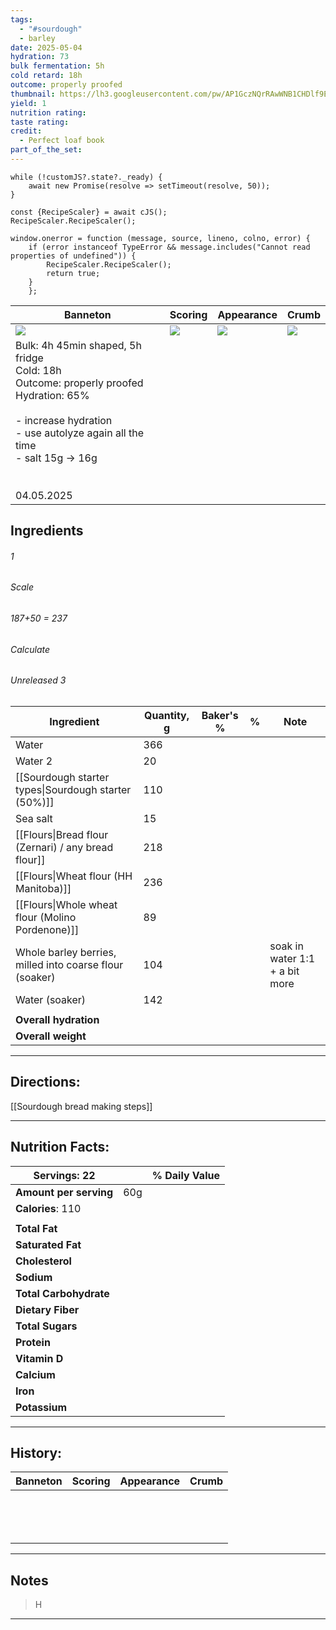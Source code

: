 ```yaml
---
tags:
  - "#sourdough"
  - barley
date: 2025-05-04
hydration: 73
bulk fermentation: 5h
cold retard: 18h
outcome: properly proofed
thumbnail: https://lh3.googleusercontent.com/pw/AP1GczNQrRAwWNB1CHDlf9EOmjj4NJoeuAsRG3UJX0qt2ch7AhLQoOM2RlrSkT__ctTi9GGw8ZxKmZzAppkPD0YR2x6pZodGPuR7E2zBUmy1YfTtUETkWLqWIiEgtuywi5-ARNpVibJZ7s1hvu9oZ8FQuHHo=w1204-h903-s-no-gm?authuser=0
yield: 1
nutrition rating: 
taste rating: 
credit:
  - Perfect loaf book
part_of_the_set:
---
```

```dataviewjs
while (!customJS?.state?._ready) { 
	await new Promise(resolve => setTimeout(resolve, 50)); 
} 

const {RecipeScaler} = await cJS();
RecipeScaler.RecipeScaler();

window.onerror = function (message, source, lineno, colno, error) {
	if (error instanceof TypeError && message.includes("Cannot read properties of undefined")) {
		RecipeScaler.RecipeScaler();
		return true;
	}
    };
```

| Banneton                                                                                                                                                                                                                             | Scoring                                                                                                                                                                                                                             | Appearance                                                                                                                                                                                                                           | Crumb                                                                                                                                                                                                                               |
| ------------------------------------------------------------------------------------------------------------------------------------------------------------------------------------------------------------------------------------ | ----------------------------------------------------------------------------------------------------------------------------------------------------------------------------------------------------------------------------------- | ------------------------------------------------------------------------------------------------------------------------------------------------------------------------------------------------------------------------------------ | ----------------------------------------------------------------------------------------------------------------------------------------------------------------------------------------------------------------------------------- |
| ![](https://lh3.googleusercontent.com/pw/AP1GczNNRMpFw74UU3_MvhMDHx5f5vAtcK6AxeiTAElKqfJtJw1L97qOUtEy3KSsNJpxslTFOGBI6Czylep2suRMHl-QR6xWql3129sQg6yMVbIg4JlfGcxVb6a8qxOYIkaSiETlu0qfCilKuqO6keeb8tEb=w1204-h903-s-no-gm?authuser=0) | ![](https://lh3.googleusercontent.com/pw/AP1GczMXjqYHfDOsdjugiTlWZq9mWSD17zM60Me3Qn7PMU95upLikml-YG18ShzOBtPRpLT1b-LyWsCBLD91qT1GPTgvIDxNT8FZ5sj_BsfiH11ZZf2moRenvYkHSy0zOsmsby2tdFd2TiSswSDvPcHBcX5R=w677-h903-s-no-gm?authuser=0) | ![](https://lh3.googleusercontent.com/pw/AP1GczNQrRAwWNB1CHDlf9EOmjj4NJoeuAsRG3UJX0qt2ch7AhLQoOM2RlrSkT__ctTi9GGw8ZxKmZzAppkPD0YR2x6pZodGPuR7E2zBUmy1YfTtUETkWLqWIiEgtuywi5-ARNpVibJZ7s1hvu9oZ8FQuHHo=w1204-h903-s-no-gm?authuser=0) | ![](https://lh3.googleusercontent.com/pw/AP1GczMUJuMLXEuH_CoN4qXsHS2OQdbvxZufnphYBOUkOevkbQkUaHRQkU_BPo0z3EyJJsaGhJ9tDxfONu_vwFhm2rT-eLWXlrCc4AU_kU8FLTkJ1ha3AVMuSuO2aDOMMT1YhrESsfC3cHRaJ1NGp7NN80xK=w797-h903-s-no-gm?authuser=0) |
| Bulk: 4h 45min shaped, 5h fridge<br>Cold: 18h<br>Outcome: properly proofed<br>Hydration: 65%<br><br>- increase hydration<br>- use autolyze again all the time<br>- salt 15g -> 16g<br><br><br>04.05.2025                             |                                                                                                                                                                                                                                     |                                                                                                                                                                                                                                      |                                                                                                                                                                                                                                     |


## Ingredients

###### 1
###### Scale
###### 187+50 = 237
###### Calculate
###### Unreleased 3

| Ingredient                                              | Quantity, g | Baker's % | %   | Note                           |
| ------------------------------------------------------- | ----------- | --------- | --- | ------------------------------ |
| Water                                                   | 366         |           |     |                                |
| Water 2                                                 | 20          |           |     |                                |
| [[Sourdough starter types\|Sourdough starter (50%)]]    | 110         |           |     |                                |
| Sea salt                                                | 15          |           |     |                                |
| [[Flours\|Bread flour (Zernari) / any bread flour]]     | 218         |           |     |                                |
| [[Flours\|Wheat flour (HH Manitoba)]]                   | 236         |           |     |                                |
| [[Flours\|Whole wheat flour (Molino Pordenone)]]        | 89          |           |     |                                |
| Whole barley berries, milled into coarse flour (soaker) | 104         |           |     | soak in water 1:1 + a bit more |
| Water (soaker)                                          | 142         |           |     |                                |
|                                                         |             |           |     |                                |
| **Overall hydration**                                   |             |           |     |                                |
| **Overall weight**                                      |             |           |     |                                |





---
## Directions:

[[Sourdough bread making steps]]

---
## Nutrition Facts:

| **Servings:** 22       |       | % Daily Value |
| ---------------------- | ----- | ------------- |
| **Amount per serving** | 60g   |               |
| **Calories**: 110      |       |               |
|                        |       |               |
| **Total Fat**          |       |               |
| **Saturated Fat**      |       |               |
| **Cholesterol**        |       |               |
| **Sodium**             |       |               |
| **Total Carbohydrate** |       |               |
| **Dietary Fiber**      |       |               |
| **Total Sugars**       |       |               |
| **Protein**            |       |               |
| **Vitamin D**          |       |               |
| **Calcium**            |       |               |
| **Iron**               |       |               |
| **Potassium**          |       |               |

---
## History:

| Banneton                                                                                                                                                                                                                                                                                                                                                                                                                                            | Scoring                                                                                                                                                                                                                              | Appearance                                                                                                                                                                                                                           | Crumb                                                                                                                                                                                                                                |
| --------------------------------------------------------------------------------------------------------------------------------------------------------------------------------------------------------------------------------------------------------------------------------------------------------------------------------------------------------------------------------------------------------------------------------------------------- | ------------------------------------------------------------------------------------------------------------------------------------------------------------------------------------------------------------------------------------ | ------------------------------------------------------------------------------------------------------------------------------------------------------------------------------------------------------------------------------------ | ------------------------------------------------------------------------------------------------------------------------------------------------------------------------------------------------------------------------------------ |
|                                                                                                                                                                                                                                                                                                                                                                                                                                                     |                                                                                                                                                                                                                                      |                                                                                                                                                                                                                                      |                                                                                                                                                                                                                                      |
|                                                                                                                                                                                                                                                                                                                                                                                                                                                     |                                                                                                                                                                                                                                      |                                                                                                                                                                                                                                      |                                                                                                                                                                                                                                      |
|                                                                                                                                                                                                                                                                                                                                                                                                                                                     |                                                                                                                                                                                                                                      |                                                                                                                                                                                                                                      |                                                                                                                                                                                                                                      |
|                                                                                                                                                                                                                                                                                                                                                                                                                                                     |                                                                                                                                                                                                                                      |                                                                                                                                                                                                                                      |                                                                                                                                                                                                                                      |
|                                                                                                                                                                                                                                                                                                                                                                                                                                                     |                                                                                                                                                                                                                                      |                                                                                                                                                                                                                                      |                                                                                                                                                                                                                                      |
|                                                                                                                                                                                                                                                                                                                                                                                                                                                     |                                                                                                                                                                                                                                      |                                                                                                                                                                                                                                      |                                                                                                                                                                                                                                      |
|                                                                                                                                                                                                                                                                                                                                                                                                                                                     |                                                                                                                                                                                                                                      |                                                                                                                                                                                                                                      |                                                                                                                                                                                                                                      |
|                                                                                                                                                                                                                                                                                                                                                                                                                                                     |                                                                                                                                                                                                                                      |                                                                                                                                                                                                                                      |                                                                                                                                                                                                                                      |
|                                                                                                                                                                                                                                                                                                                                                                                                                                                     |                                                                                                                                                                                                                                      |                                                                                                                                                                                                                                      |                                                                                                                                                                                                                                      |
|                                                                                                                                                                                                                                                                                                                                                                                                                                                     |                                                                                                                                                                                                                                      |                                                                                                                                                                                                                                      |                                                                                                                                                                                                                                      |
|                                                                                                                                                                                                                                                                                                                                                                                                                                                     |                                                                                                                                                                                                                                      |                                                                                                                                                                                                                                      |                                                                                                                                                                                                                                      |
|                                                                                                                                                                                                                                                                                                                                                                                                                                                     |                                                                                                                                                                                                                                      |                                                                                                                                                                                                                                      |                                                                                                                                                                                                                                      |
|                                                                                                                                                                                                                                                                                                                                                                                                                                                     |                                                                                                                                                                                                                                      |                                                                                                                                                                                                                                      |                                                                                                                                                                                                                                      |
|                                                                                                                                                                                                                                                                                                                                                                                                                                                     |                                                                                                                                                                                                                                      |                                                                                                                                                                                                                                      |                                                                                                                                                                                                                                      |

---
## Notes

> H

---




